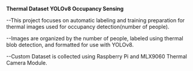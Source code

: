 **Thermal Dataset YOLOv8 Occupancy Sensing**

--This project focuses on automatic labeling and training preparation for thermal images used for occupancy detection(number of people).

--Images are organized by the number of people, labeled using thermal blob detection, and formatted for use with YOLOv8.

--Custom Dataset is collected  using Raspberry Pi and MLX9060 Thermal Camera Module. 



